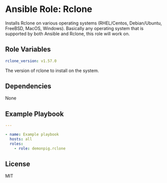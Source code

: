# Ansible Role: Rclone

Installs Rclone on various operating systems (RHEL/Centos, Debian/Ubuntu, FreeBSD, MacOS, Windows). Basically any operating system that is supported by both Ansible and Rclone, this role will work on.

## Role Variables
```yaml
rclone_version: v1.57.0
```
The version of rclone to install on the system.

## Dependencies
None

## Example Playbook
```yaml
---

- name: Example playbook
  hosts: all
  roles:
    - role: demonpig.rclone
```

## License
MIT
